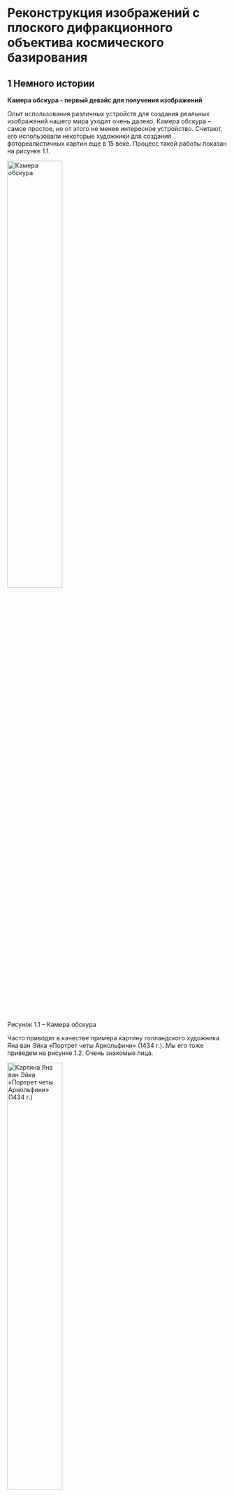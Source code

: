 # Реконструкция изображений с плоского дифракционного объектива космического базирования


## 1 Немного истории

__Камера обскура - первый девайс для получения изображений__

Опыт использования различных устройств для создания реальных изображений нашего мира уходит очень далеко. Камера обскура – самое простое, но от этого не менее интересное устройство. Считают, его использовали некоторые художники для создания фотореалистичных картин еще в 15 веке. Процесс такой работы показан на рисунке 1.1.

<p float="left">
  <img src="https://github.com/zenytsa/space_images/blob/main/Images/1.1.jpeg" width="50%" title="Камера обскура"/>
</p>

Рисунок 1.1 –  Камера обскура

Часто приводят в качестве примера картину голландского художника Яна ван Эйка «Портрет четы Арнольфини» (1434 г.). Мы его тоже приведем на рисунке 1.2. Очень знакомые лица.

<p float="left">
  <img src="https://github.com/zenytsa/space_images/blob/main/Images/1.2.jpg" width="50%" title="Картина Яна ван Эйка «Портрет четы Арнольфини» (1434 г.)"/>
</p>

Рисунок 1.2 – Картина Яна ван Эйка «Портрет четы Арнольфини» (1434 г.)

Для своего времени эта картина отличалась невероятной детализацией. Зеркало, в котором отражается вся комната, и металлический канделябр сложной формы часто печатаются отдельными фрагментами как доказательство виртуозности мастера. Посмотрите на рисунок 1.3. Зеркало выпуклое, блики на элементах показывают, что они покрыты лаком. Четки из стекла. Такая реалистичность достигается точнейшей передачей цвета и светотени. Но на глаз сделать такую работу почти невозможно, так как блики меняются, стоит лишь двинуть головой или перевести взгляд.

<p float="left">
  <img src="https://github.com/zenytsa/space_images/blob/main/Images/1.3.jpg" width="50%" title="Фрагмент картины с очень высокой детализацией изображения"/>
</p>

Рисунок 1.3 – Фрагмент картины с очень высокой детализацией изображения

__Стеклянные линзы и первые фотоаппараты__

С появлением стеклянных линз стало все гораздо интереснее… и сложнее. Фотография завладела умами многих энтузиастов. На рисунке 1.4 показана схема и внешний вид одного из самых ранних фотоаппаратов. Принцип работы точно такой же как и у «камера обскура». В чем преимущество линзой над отверстием камеры обскура? Попадает больше света, а именно он нужен для химической реакции, которая позволяет регистрировать изображение на носителе.

<p float="left">
  <img src="https://github.com/zenytsa/space_images/blob/main/Images/1.4(a).jpg" width="25%" title="Схема простейшего фотоаппарата с однолинзовым объективом"/>
  <img src="https://github.com/zenytsa/space_images/blob/main/Images/1.4(b).jpg" width="25%" title="Изображение простейшего фотоаппарата"/> 
</p>

Рисунок 1.4 – Простейший фотоаппарат с однолинзовым объективом

Первые фотографии были далеки от идеала. Требовали большого времени регистрации изображения из-за несовершенства технологии. Но постоянная работа огромного количества людей над увлекательной задачей фотографирования давала свои плоды. Процесс стал быстрее, качество изображений росло. На рисунке 1.5 представлены две известные фотографии. Изображение, снятое Жозефом Нисефором Ньепсом и известное как «Вид из окна в Ле Гра», было создано в 1826 году с помощью камеры-обскуры (даже пока без использования линзы) на пластинке, покрытой тонким слоем битума. На втором изображении реконструкция и оригинал первого селфи за авторством Роберта Корнелиуса. Вот он уже точно использовал фотоаппарат с линзовым объективом. 1839 год.

<p float="left">
  <img src="https://github.com/zenytsa/space_images/blob/main/Images/1.5(a).jpg" width="25%" title="Первая фотография: Вид из окна в Ле Гра"/>
  <img src="https://github.com/zenytsa/space_images/blob/main/Images/1.5(b).jpg" width="25%" title="Первый фотоавтопортрет за авторством Роберта Корнелиуса"/>  
</p>

Рисунок 1.5 – Самые первые: первая фотография вообще и первый фотопортрет

Несмотря на то, что до появления возможности получать цветные изображения было еще очень далеко, российский изобретатель Прокудин-Горский придумал, как можно сохранить информацию о цвете. Три фотографии через три цветных фильтра. Даже сейчас смотрится очень круто. А до изобретения цветной пленки на тот момент было еще 25 лет. На рисунке 1.6 мы привели примеры того, как выглядели оригиналы фотографий и результаты восстановления таких изображений.

<p float="left">
  <img src="https://github.com/zenytsa/space_images/blob/main/Images/1.6(a).jpg" width="50%" title="Восстановление из трех фото одного цветного"/>
</p>
<p float="left">
  <img src="https://github.com/zenytsa/space_images/blob/main/Images/1.6(b).jpg" width="50%" title="Восстановленная фотография Эмира Бухарского (1911 г.)"/>  
</p>

Рисунок 1.6 – Фотографии сделанные Прокудиным-Горским: восстановление из трех фото одного цветного и восстановленная фотография Эмира Бухарского (1911 г.)

__Современные объективы__

Как и любая технология, объективы фотоаппаратов стали развиваться, усложняться и эволюционировать. Теперь это могут быть очень сложные, тяжелые и дорогие устройства, способные прекрасно решать возложенную на них задачу – собирать нужное количество света и фокусировать его в нужное место. На рисунке 1.7 показан один из современных объективов в разрезе и один из самых (но не самый) тяжелых серийных телеобъективов.

<p float="left">
  <img src="https://github.com/zenytsa/space_images/blob/main/Images/1.7(a).jpg" width="25%" title="Разрез объектива"/>
  <img src="https://github.com/zenytsa/space_images/blob/main/Images/1.7(b).jpg" width="25%" title="Современный телеобъектив"/>  
</p>

Рисунок 1.7 – Современные фотообъективы. Разрез объектива. Телеобъектив.

И даже объективы в мобильных устройствах являются вершиной технологий. Они маленькие и сложные. На рисунке 1.8 показано из скольких элементов может состоять объектив мобильной камеры.

<p float="left">
  <img src="https://github.com/zenytsa/space_images/blob/main/Images/1.8.jpg" width="50%" title="Из чего состоит камера мобильного телефона"/>
</p>

Рисунок 1.8 – Мобильное фото. Из чего состоит камера мобильного телефона

__Дифракционная оптика__

Несколько десятилетий назад с появлением серьезной вычислительной техники появилась возможность рассчитывать поведение света при прохождении через сложные поверхности на прозрачных элементах. Так началась история дифракционной оптики. На рисунке 1.9 примерный вид получаемого элемента.

<p float="left">
  <img src="https://github.com/zenytsa/space_images/blob/main/Images/1.9.jpg" width="50%" title="Дифракционный элемент"/>
</p>

Рисунок 1.9 – Дифракционный элемент

Эти сложные поверхности могут преломлять свет так, как нужно нам. При этом высота рельефа может быть всего 10 мкм. Значит, мы можем создать дифракционный элемент, который будет работать как линза и быть при этом очень тонким (и легким). Хм… Плоская линза. Где-то это уже было. Действительно, есть линза Френеля (рисунок 1.10). Дифракционная линза по своей идее очень похожа на линзу Френеля, только тоньше, точнее, НАМНОГО тоньше! На рисунке видно как на круглом стекле нанесены «окружности». Эти окружности высотой всего несколько микрометров. Они и есть наша линза. Если захотеть можно такой элемент создать на очень тонком стекле или даже на плёнке.

<p float="left">
  <img src="https://github.com/zenytsa/space_images/blob/main/Images/1.10(a).jpg" width="50%" title="Схема получения линзы Френеля"/>
</p>
<p float="left">
  <img src="https://github.com/zenytsa/space_images/blob/main/Images/1.10(b).jpg" width="50%" title="Дифракционная линза"/>
</p>

Рисунок  1.10 – Линза Френеля. Рельеф дифракционной линзы

Итак, у нас есть линза. Но работает она не совсем так как привычные нам стеклянные линзы. Из-за того, что все происходит на поверхностях с очень низким, сравнимым с длиной волны света рельефом, начинают проявляться другие эффекты.

1)	Дифракционный оптический элемент (ДОЭ) рассчитывается для точного значения длины волны. Так, например, для лазерного излучения, которое имеет одну длину волны, дифракционная линза работает идеально — фокусирует такой пучок в нужной точке пространства.
Но видимый свет включает в себя множество длин волн. Можно представить обычный свет, отраженный от какого-то предмета, как множество лазерных пучков, каждый из которых обладает своей длиной волны и своей интенсивностью. Многие из вас и так поняли, что речь идет о спектре света. Так вот, дифракционная линза будет каждый пучок, отличающийся по длине волны от расчётного, фокусировать немного в другое место, ближе к линзе или дальше. При этом на изображении, которое мы получаем дифракционной линзой каждая точка будет выглядеть как немного размытое пятно. И сила такого размытия неодинакова и зависит от спектра света.

2)	Кроме этого, есть эффект, выглядящий на изображениях как ореол, накладывающийся на другие объекты. Этот ореол обусловлен перераспределением энергии при фокусировке.

На рисунке 1.11 один пример изображения, снятого на дифракционную линзу. На рисунке 1.12 изображение, полученное через обычный объектив, с более близкого расстояния и с другого ракурса.

<p float="left">
  <img src="https://github.com/zenytsa/space_images/blob/main/Images/1.11.jpg" width="50%" title="Изображение, полученное плоским дифракционным объективом"/>
</p>

Рисунок 1.11 – Изображение, полученное плоским дифракционным объективом

<p float="left">
  <img src="https://github.com/zenytsa/space_images/blob/main/Images/1.12.jpg" width="50%" title="Сцена снятая обычным фотоаппаратом"/>
</p>

Рисунок 1.12 – Сцена снятая обычным фотоаппаратом

И тут возникает вопрос, а как же бороться с такими искажениями? Неужели не получится заменить обычную толстую линзу на дифракционную? Можно сделать такое изображение полезным, хотя бы буквы различить? Можно! На рисунке 1.13 пример того, что можно вытащить из снимка.

<p float="left">
  <img src="https://github.com/zenytsa/space_images/blob/main/Images/1.13.jpg" width="50%" title="Результат реконструкции изображения полученного дифракционным объективом"/>
</p>

Рисунок 1.13 – Результат реконструкции изображения полученного дифракционным объективом 

Проводить испытания в лаборатории, где идеальные условия, тепло и сухо, в какой-то момент стало скучно. Всегда было интересно посмотреть, как оно вживую может работать, на максималках! Мы решили отправить наш объектив в космос.

## 2.	Применение дифракционной оптики на спутнике

Чтобы проверить, как работает наш объектив, нам нужен был спутник. Такой спутник решили запустить ребята из Высшей Школы Экономики. Спутник в формате CubeSat 3U обладает небольшими размерами 10×10×30 см, но нам много места пока и не было нужно. Был разработан и изготовлен корпус для нашего объектива методом трехмерной печати из порошкового металла (рисунок 2.1).
<p float="left">
  <img src="https://github.com/zenytsa/space_images/blob/main/Images/2.1.jpg" width="50%" title="Корпус объектива"/>
</p>

Рисунок 2.1 - Корпус объектива

В корпус мы установили дифракционную линзу и цифровую матрицу, и команда из ВШЭ поместили корпус в спутник (рисунок 2.2).

<p float="left">
  <img src="https://github.com/zenytsa/space_images/blob/main/Images/2.2.jpg" width="50%" title="Спутник CubeSat 3U"/>
</p>

Рисунок 2.2 - Спутник CubeSat 3U

21 марта 2021 года спутник был успешно выведен на расчетную орбиту и началась работа. Настройка режимов съемки, передача на Землю несжатых изображений, работа по улучшению изображений, анализ ошибок и переобучение нейронных сетей. Работа и сейчас ведется постоянно. На рисунке 2.3 первое несжатое полноразмерное изображение с нашего объектива, которое мы получили и с которым начали работать.

<p float="left">
  <img src="https://github.com/zenytsa/space_images/blob/main/Images/2.3.jpg" width="50%" title="Фрагмент изображения, полученного плоским дифракционным объективом со спутника"/>
</p>

Рисунок 2.3 - Фрагмент изображения, полученного плоским дифракционным объективом

Задача, которую мы решаем — получить изображение с разрешающей способностью на поверхности не хуже 100 метров на 1 пиксель. А какими способами можно улучшить полученные снимки мы подробно опишем дальше. Это можно сделать при помощи графического редактора, можно использовать программную реконструкцию, или использовать нейронные сети.

## 3 Улучшение изображений в графических редакторах
Давайте посмотрим на исходное изображение на рисунке 3.1.

<p float="left">
  <img src="https://github.com/zenytsa/space_images/blob/main/Images/3.1.jpg" width="50%" title="Исходное изображение"/>
</p>

Рисунок 3.1 – Исходное изображение

На изображении часть побережья. Что же с ним не так? Изображение недостаточно контрастно и довольно сильно размыто. Всё, как мы любим! Повысить резкость и увеличить контраст можно с помощью графических редакторов (Gimp, Photoshop). Все графические редакторы предоставляют неплохой набор инструментов. Возьмём Adobe Photoshop просто для примера.
Попробуем поработать с контрастностью. Глазу приятнее, когда изображение сбалансировано по свету, присутствуют и темные и светлые части. Для начала нужно выровнять гистограмму изображения. За это отвечает инструмент Кривые (Изображение → Коррекция → Кривые) рисунок 3.2.

<p float="left">
  <img src="https://github.com/zenytsa/space_images/blob/main/Images/3.2(a).jpg" width="25%" title="Панель инструмента Кривые"/>
  <img src="https://github.com/zenytsa/space_images/blob/main/Images/3.2(b).jpg" width="25%" title="Вид исходного изображения"/>
</p>

Рисунок 3.2 – Инструмент Кривые

Выравниваем гистограмму и делаем S-кривую с небольшой кривизной, для этого нам хватит всего четырёх точек. Две точки зафиксируют места, где на изображении уже нет информации — самые яркие (левая часть гистограммы) и самые тёмные (правая часть гистограммы). Самая левая поставленная на кривой точка у нас отвечает за белый цвет, самая правая за черный. Две внутренние точки задают цвета которые на изображении будут наиболее различимыми. На рисунке 3.3 показано, как такие изменения влияют на изображение.

<p float="left">
  <img src="https://github.com/zenytsa/space_images/blob/main/Images/3.3(a).jpg" width="25%" title="Панель инструмента Кривые с внесенными изменениями"/>
  <img src="https://github.com/zenytsa/space_images/blob/main/Images/3.3(b).jpg" width="25%" title="Результат изменения"/>
</p>

Рисунок 3.3  Изменение изображения за счет выравнивания гистограммы

Стало гораздо приятнее глазу. Но осталось то, что заметно портит ощущение от изображения — шум, мелкие частые точки, похожие на пыль. Для устранения высокочастотного шума (а мелкие частые точки это именно такой шум) применяем размытие по Гауссу (Фильтр → Размытие → Размытие по Гауссу...) с радиусом 1,6 пикселей. При этом все будет выглядеть, как на рисунке 3.4.


<p float="left">
  <img src="https://github.com/zenytsa/space_images/blob/main/Images/3.4(a).jpg" width="25%" title="Панель инструмента Размытие"/>
  <img src="https://github.com/zenytsa/space_images/blob/main/Images/3.4(b).jpg" width="25%" title="Результат изменения"/>
</p>

Рисунок 3.4 – Размытие против шума


Теперь было бы неплохо увеличить чёткость (она же резкость) границ предметов на изображении. Инструментом Контурная резкость (Фильтр → Усиление резкости → Контурная резкость...) повышаем резкость на границах светлых и тёмных участков (рисунок 3.5).

<p float="left">
  <img src="https://github.com/zenytsa/SupportImages/blob/main/3.5(a).jpg" width="25%" title="Панель инструмента Усиление резкости"/>
  <img src="https://github.com/zenytsa/SupportImages/blob/main/3.5(b).jpg" width="25%" title="Результат изменения"/>
</p>

Рисунок 3.5 - Улучшение резкости границ

А теперь посмотрим, что было в самом начале и что получилось в результате (рисунок 3.6). Необходимо убедиться, что важная информация сохранилась. При неудовлетворительном результате нужно подобрать чуть другие параметры фильтров.

<p float="left">
  <img src="https://github.com/zenytsa/space_images/blob/main/Images/3.6(a).jpg" width="25%" title="Исходное изображение"/>
  <img src="https://github.com/zenytsa/space_images/blob/main/Images/3.6(b).jpg" width="25%" title="Результат наших манипуляций"/>
</p>

Рисунок 3.6 – Сравнение исходного изображения и результата

Неплохо получилось, но работа в графическом редакторе хоть и позволяет все делать на глаз, для стабильного результата требует большого опыта работы. Поэтому мы используем графический редактор только для того, чтобы быстро оценить картинку или подготовить её для печати, чтобы на бумаге или на экране она выглядела чуть приятнее.
Те же задачи, которые мы решали с помощью инструментов графического редактора, можно решать при помощи алгоритмов, где мы точно будем знать, что и как происходит с изображением. Дальше начинается медленное погружение в инженерный и научный подход к улучшению изображений. Поэтому и язык описания будет чуть строже, терминология станет чуть более жёсткой и появятся отсылки к научным публикациям, которые будут приведены в конце.

## 4 Программная реконструкция изображений — подавление шума

На исходном изображении присутствует высокочастотный шум, который желательно отфильтровать перед тем как приступить к восстановлению изображения. Алгоритм фильтрации шумов описан в работе [1]. В данном алгоритме используется два настраиваемых параметра: параметр регуляризации &lambda;&in;[0,1]  и количество итераций iter_count. При &lambda;=0 алгоритм шумоподавления сглаживает шумы сильнее, выравнивая текстурную составляющую изображения, пренебрегая контурной. При &lambda;=1 алгоритм шумоподавления сглаживает шумы слабее, но при этом сохраняет контуры на изображении. Количество итераций влияет на точность получаемого результата. В начальном приближении рекомендуется установить следующие значения: &lambda;=0.5,iter_count=300. Варьирование данных параметров позволит получить результат обработки, в котором будет найден компромисс между сглаживанием текстурной и сохранением контурной информации на зашумленном изображении.

На рисунке 4.1 изображены примеры фильтрации шумов с параметрами &lambda;=0.8,iter_count=300 и &lambda;=0.2,iter_count=300. На рисунке 4.2 приведены увеличенные фрагменты.

<p float="left">
  <img src="https://github.com/zenytsa/space_images/blob/main/Images/4.1.jpg" width="50%" title="Обработанное изображение (0.8, 300). Исходное изображение. Обработанное изображение (0.2, 300)"/>
</p>

Рисунок 4.1 – Демонстрация работы алгоритма шумоподавления, слева направо:
результат обработки с параметрами &lambda;=0.8,iter_count=300,
исходное изображение без обработки,
результат обработки с параметрами &lambda;=0.2,iter_count=300

<p float="left">
  <img src="https://github.com/zenytsa/space_images/blob/main/Images/4.2.jpg" width="50%" title="Фрагменты. Обработанное изображение (0.8, 300). Исходное изображение. Обработанное изображение (0.2, 300)"/>
</p>

Рисунок 4.2 – Демонстрация работы алгоритма шумоподавления (увеличенные фрагменты), слева направо:
результат обработки с параметрами &lambda;=0.8,iter_count=300,
исходное изображение без обработки,
результат обработки с параметрами &lambda;=0.2,iter_count=300

На рисунке 4.2 видно, что в случае выбора параметра &lambda;=0.8 шум немного сгладился, но тем не менее его присутствие видно невооруженным взглядом. Контуры очертания материка не пострадали. На изображении, обработанным алгоритмом с заданным параметром &lambda;=0.2, от шумов не осталось и следа, однако, очертания суши значительно “смягчились”.

## 5 Программная реконструкция изображений — цветовая коррекция

Приведенные в разделе 3 базовые методы цветовой коррекции выполнены вручную в специальной программе обработки растровых изображений. Здесь мы разберём, как похожие операции выполнить используя Python, библиотеки NumPy, Matplotlib и OpenCV.
Обработку по шагам можно выполнить онлайн на платформе Google Colaboratory, используя прилагаемый блокнот (python notebook). Удобство работы с кодом на Python в Google Colaboratory заключается в том, что для работы вам даже не нужно устанавливать Python на свой компьютер. Тоже самое вы можете сделать на своём компьютере, сохранив блокнот в формате *.ipnb на локальный диск и запустив Jupyter notebook на вашем компьютере. 

[Цветовая коррекция на Python в Google Colaboratory]

Работа с  гистограммой цветного изображения позволяет существенно улучшить цветовой контраст изображения и его визуальное восприятие.
Растянутая по всему диапазону гистограмма дает более высокое визуальное качество изображения, однако график гистограммы получается более рваный. Такая «рваная» гистограмма приводит к так называемому эффекту постеризации изображения (вырождения детальности изображения), особенно сильно проявляющемуся после нейросетевой обработки или повышения чёткости изображения. Пример такой постеризации приведён ниже. 

<p float="left">
  <img src="https://github.com/zenytsa/space_images/blob/main/Images/5.1.jpg" width="50%" title="Постеризация изображения. Информация о мелких деталях утеряна"/>
</p>

Рисунок 5.1 – Пример постеризации изображения. Информация о мелких деталях утеряна.

С учетом сказанного, предпочтительным результатом обработки является сдвиг гистограммы влево с растяжением, при этом получается компромиссный вариант по улучшению цвета изображения (рисунок 5.2) с минимальным эффектом постеризации, результат приведен на рисунке 5.3.

<p float="left">
  <img src="https://github.com/zenytsa/space_images/blob/main/Images/5.2.jpg" width="50%" title="Исходное изображение после шумоподавления"/>
</p>

Рисунок 5.2 – Исходное изображение после обработки алгоритмом шумоподавления

<p float="left">
  <img src="https://github.com/zenytsa/space_images/blob/main/Images/5.3.jpg" width="50%" title="Результат сдвига гистограммы"/>
</p>

Рисунок 5.3 – Результат сдвига гистограммы влево с растяжением

## 6 Программная реконструкция изображений — повышение чёткости

Изображения, получаемые при помощи плоских объективов, подвержены значительным хроматическим аберрациям (искажениям, определяемым цветом объектов) и сильно уступают в качестве современным многолинзовым объективам. Однако, применение вычислительной постобработки позволяет улучшить качество таких изображений.
Рассмотрим два подхода к повышению качества изображения:
Классический — применение цветовой коррекции и обратной свёртки для повышения чёткости изображения;
Нейросетевой подход — применение предварительно обученной свёрточной нейронной сети.
В данном разделе рассмотрим применение метода  обратной свёртки на основе метода минимизации полной вариации [2]. Предлагаемый подход основан на следующих этапах:
идентификация ядра размытия — функции размытия точки;
реализация обратной свёртки на основе метода минимизации полной вариации.
Получение оценки ядра размытия основано на сравнении получаемого снимка калибровочного изображения и его четкого оригинала (рисунок 6.1). Изображение калибровочной шкалы содержит белый шум, равномерное распределение интенсивностей от 0 до 255.

<p float="left">
  <img src="https://github.com/zenytsa/space_images/blob/main/Images/6.1.jpg" width="50%" title="Шкала идентификации функции размытия точки"/>
</p>

Рисунок 6.1 – Шкала идентификации функции размытия точки

Идентификация функции размытия точки осуществлялась в лаборатории перед отправкой объектива в космос. Перед применением обратной свертки с рассчитанным ядром смаза осуществляется цветовая коррекция изображения с использованием трехмерных таблиц поиска (3D LUT). Для вычисления параметров цветовой коррекции так же использовались калибровочные цветовые шкалы. Пример такой шкалы приведён на рисунке 6.2.

<p float="left">
  <img src="https://github.com/zenytsa/space_images/blob/main/Images/6.2.jpg" width="50%" title="Цветовая калибровочная шкала"/>
</p>

Рисунок 6.2 – Цветовая калибровочная шкала
 
Результат применения цветовой коррекции с использованием 3D LUT и алгоритма обратной свёртки приведён на рисунке 6.3.

<p float="left">
  <img src="https://github.com/zenytsa/space_images/blob/main/Images/6.3.jpg" width="50%" title="Результат обработки алгоритмом обратной свертки"/>
</p>

Рисунок 6.3 – Результат обработки алгоритмом обратной свертки

## 7 Нейросетевая реконструкция изображений
В данном разделе приведён пример восстановления качества изображения с помощью нейронной сети U-Net. Архитектура сети и процедура обучения описаны в работе [3]. Нейросетевая реконструкция изображений относится к области вычислительной фотографии. Ознакомление с данной темой рекомендуется начать со статьи [4]. 
На рисунке 7.1 представлено наше исходное изображение, полученное плоским дифракционным объективом и поступающее на вход нейросети.

<p float="left">
  <img src="https://github.com/zenytsa/space_images/blob/main/Images/7.1.jpg" width="50%" title="Исходное изображение со спутника"/>
</p>

Рисунок 7.1 – Пример изображения, полученного плоским дифракционным объективом

Перед обработкой нейронной сетью U-Net предлагается устранить высокочастотный шум на основе алгоритма, описанного в разделе 4 (рисунок 7.2). Также после подавления шума предлагается сдвинуть гистограмму изображения влево с растяжением (рисунок 7.3). Процедура описана в разделе 5.  Результирующее изображение подается на вход нейронной сети. На рисунке 7.4 представлен результат нейросетевой реконструкции.

<p float="left">
  <img src="https://github.com/zenytsa/space_images/blob/main/Images/7.2.jpg" width="50%" title="Результат шумоподавления"/>
</p>

Рисунок 7.2 – Результат шумоподавления (&lambda;=0.2,iter_count=1200) 

<p float="left">
  <img src="https://github.com/zenytsa/space_images/blob/main/Images/7.3.jpg" width="50%" title="Результат сдвига гистограммы"/>
</p>

Рисунок 7.3  – Результат сдвига гистограммы влево с растяжением

<p float="left">
  <img src="https://github.com/zenytsa/space_images/blob/main/Images/7.4.jpg" width="50%" title="Результат нейросетевой реконструкции"/>
</p>

Рисунок 7.4 - Результат нейросетевой реконструкции

Чтобы самостоятельно запустить нейросетевую обработку в Google Colaboratory необходимо:

1. Перейти по [ссылке] и скопировать папку CNN_reconstruction на свой гугл-диск.
2. Открыть Jupyter notebook  cnn_reconstruction.ipynb с помощью  Google Colaboratory.
3. Далее следовать  инструкциям в cnn_reconstruction.ipynb .

## Список литературы
1. __Nikonorov, A.__ Vessel segmentation for noisy CT data with quality measure based on single-point contrast-to-noise ratio / A. Nikonorov, A. Kolsanov, M. Petrov, Y. Yuzifovich, E. Prilepin, S. Chaplygin, P. Zelter, K. Bychenkov // Communications in Computer and Information Science. – 2016. – V. 585. – P. 490-507.
2. __Heide, F.__ High-Quality Computational Imaging Through Simple Lenses / F. Heide, M. Rouf, M. B. Hullin et. al. // ACM Transactions on Graphics (TOG). – 2013. – Vol. 32, Iss. 5, No. 149.
3. __Евдокимова, В.В.__ Нейросетевая реконструкция видеопотока в дифракционных оптических системах массового производства / В.В. Евдокимова, М.В. Петров, М.А. Клюева, Е.Ю. Зыбин, В.В. Косьянчук, И.Б. Мищенко, В.М. Новиков, Н.И. Сельвесюк, Е.И. Ершов, Н.А. Ивлиев, Р.В. Скиданов, Н.Л. Казанский, А.В. Никоноров // Компьютерная оптика. – 2021. – Т. 45, № 1. – С. 130-141. – DOI: 10.18287/2412-6179-CO-834.
4. https://vas3k.ru/blog/computational_photography/

[Цветовая коррекция на Python в Google Colaboratory]: https://colab.research.google.com/drive/1KpskMYkAjXD6GrIegqB7ZT513ImnNGxD?usp=sharing
[ссылке]:https://drive.google.com/drive/folders/1h9XAsb1cHeDtjAQkFg09zaM-DTpl4uwg?usp=sharing
